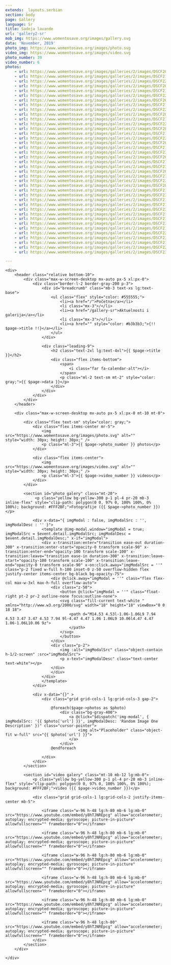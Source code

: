 ```yaml
---
extends: _layouts.serbian
section: body
page: Gallery
language: Sr
title: Sadnja lavande 
url: 'gallery2-sr'
mob_img: https://www.womentosave.org/images/gallery.svg 
data: 'November, 2019' 
photo_img: https://www.womentosave.org/images/photo.svg
video_img: https://www.womentosave.org/images/video.svg
photo_number: 39
video_number: 6
photos:
    - url: https://www.womentosave.org/images/galleries/2/images/DSCF2010.JPG
    - url: https://www.womentosave.org/images/galleries/2/images/DSCF2112.JPG
    - url: https://www.womentosave.org/images/galleries/2/images/DSCF2266.JPG
    - url: https://www.womentosave.org/images/galleries/2/images/DSCF2020.JPG
    - url: https://www.womentosave.org/images/galleries/2/images/DSCF2137.JPG
    - url: https://www.womentosave.org/images/galleries/2/images/DSCF2270.JPG
    - url: https://www.womentosave.org/images/galleries/2/images/DSCF2022.JPG
    - url: https://www.womentosave.org/images/galleries/2/images/DSCF2139.JPG
    - url: https://www.womentosave.org/images/galleries/2/images/DSCF2284.JPG
    - url: https://www.womentosave.org/images/galleries/2/images/DSCF2045.JPG
    - url: https://www.womentosave.org/images/galleries/2/images/DSCF2140.JPG
    - url: https://www.womentosave.org/images/galleries/2/images/DSCF2293.JPG
    - url: https://www.womentosave.org/images/galleries/2/images/DSCF2050.JPG
    - url: https://www.womentosave.org/images/galleries/2/images/DSCF2144.JPG
    - url: https://www.womentosave.org/images/galleries/2/images/DSCF2294.JPG
    - url: https://www.womentosave.org/images/galleries/2/images/DSCF2057.JPG
    - url: https://www.womentosave.org/images/galleries/2/images/DSCF2150.JPG
    - url: https://www.womentosave.org/images/galleries/2/images/DSCF2300.JPG
    - url: https://www.womentosave.org/images/galleries/2/images/DSCF2079.JPG
    - url: https://www.womentosave.org/images/galleries/2/images/DSCF2163.JPG
    - url: https://www.womentosave.org/images/galleries/2/images/DSCF2305.JPG
    - url: https://www.womentosave.org/images/galleries/2/images/DSCF2091.JPG
    - url: https://www.womentosave.org/images/galleries/2/images/DSCF2167.JPG
    - url: https://www.womentosave.org/images/galleries/2/images/DSCF2306.JPG
    - url: https://www.womentosave.org/images/galleries/2/images/DSCF2093.JPG
    - url: https://www.womentosave.org/images/galleries/2/images/DSCF2186.JPG
    - url: https://www.womentosave.org/images/galleries/2/images/DSCF2310.JPG
    - url: https://www.womentosave.org/images/galleries/2/images/DSCF2104.JPG
    - url: https://www.womentosave.org/images/galleries/2/images/DSCF2188.JPG
    - url: https://www.womentosave.org/images/galleries/2/images/DSCF2315.JPG
    - url: https://www.womentosave.org/images/galleries/2/images/DSCF2106.JPG
    - url: https://www.womentosave.org/images/galleries/2/images/DSCF2193.JPG
    - url: https://www.womentosave.org/images/galleries/2/images/DSCF2332.JPG
    - url: https://www.womentosave.org/images/galleries/2/images/DSCF2110.JPG
    - url: https://www.womentosave.org/images/galleries/2/images/DSCF2259.JPG
    - url: https://www.womentosave.org/images/galleries/2/images/DSCF2334.JPG
    - url: https://www.womentosave.org/images/galleries/2/images/DSCF2111.JPG
    - url: https://www.womentosave.org/images/galleries/2/images/DSCF2265.JPG
    - url: https://www.womentosave.org/images/galleries/2/images/DSCF2342.JPG

---
```


    <div>
        <header class="relative bottom-10">
            <div class="max-w-screen-desktop mx-auto px-5 xl:px-0">
                <div class="border-l-2 border-gray-200 p-3">
                    <div id="breadcrumb" class="mb-3 text-xs lg:text-base">
                        <ul class="flex" style="color: #555555;">
                            <li><a href="/">Početna</a></li>
                            <li class="mx-3">/</li>
                            <li><a href="/gallery-sr">Aktuelnosti i galerija</a></li>
                            <li class="mx-3">/</li>
                            <li><a href="" style="color: #b3b3b3;">{!! $page->title !!}</a></li>
                        </ul>
                    </div>
                        
                    <div class="leading-9">
                        <h2 class="text-2xl lg:text-4xl">{{ $page->title }}</h2>
                        <div class="flex items-bottom">
                            <span>
                                <i class="far fa-calendar-alt"></i>
                            </span>
                            <p class="ml-2 text-sm mt-2" style="color: gray;">{{ $page->data }}</p>
                        </div>
                    </div>
                </div>
            </div>
        </header>

        <div class="max-w-screen-desktop mx-auto px-5 xl:px-0 mt-10 mt-0">
            
            <div class="flex text-sm" style="color: gray;">
                <div class="flex items-center mr-5">
                    <img src="https://www.womentosave.org/images/photo.svg" alt="" style="width: 30px; height: 30px;" />
                    <p class="ml-3">{{ $page->photo_number }} photos</p>
                </div>

                <div class="flex items-center">
                    <img src="https://www.womentosave.org/images/video.svg" alt="" style="width: 30px; height: 30px;" />
                    <p class="ml-3">{{ $page->video_number }} videos</p>
                </div>
            </div>

            <section id="photo galery" class="mt-20">
                 <p class="yellow bg-yellow-300 p-1 pl-4 pr-20 mb-3 inline-flex" style="clip-path: polygon(0 0, 97% 0, 100% 100%, 0% 100%); background: #FFF2BF;">Fotografije ({{ $page->photo_number }})</p>
            
                <div x-data="{ imgModal : false, imgModalSrc : '', imgModalDesc : '' }">
                    <template @img-modal.window="imgModal = true; imgModalSrc = $event.detail.imgModalSrc; imgModalDesc = $event.detail.imgModalDesc;" x-if="imgModal">
                    <div x-transition:enter="transition ease-out duration-300" x-transition:enter-start="opacity-0 transform scale-90" x-transition:enter-end="opacity-100 transform scale-100" x-transition:leave="transition ease-in duration-300" x-transition:leave-start="opacity-100 transform scale-100" x-transition:leave-end="opacity-0 transform scale-90" x-on:click.away="imgModalSrc = ''" class="p-2 fixed w-full h-100 inset-0 z-50 overflow-hidden flex justify-center items-center bg-black bg-opacity-75">
                        <div @click.away="imgModal = ''" class="flex flex-col max-w-3xl max-h-full overflow-auto">
                        <div class="z-50">
                            <button @click="imgModal = ''" class="float-right pt-2 pr-2 outline-none focus:outline-none">
                            <svg class="fill-current text-white " xmlns="http://www.w3.org/2000/svg" width="18" height="18" viewBox="0 0 18 18">
                                <path d="M14.53 4.53l-1.06-1.06L9 7.94 4.53 3.47 3.47 4.53 7.94 9l-4.47 4.47 1.06 1.06L9 10.06l4.47 4.47 1.06-1.06L10.06 9z">
                                </path>
                            </svg>
                            </button>
                        </div>
                        <div class="p-2">
                            <img :alt="imgModalSrc" class="object-contain h-1/2-screen" :src="imgModalSrc">
                            <p x-text="imgModalDesc" class="text-center text-white"></p>
                        </div>
                        </div>
                    </div>
                    </template>
                </div>
                
                <div x-data="{}" >
                    <div class="grid grid-cols-1 lg:grid-cols-3 gap-2">
                            
                        @foreach($page->photos as $photo)
                            <div class="bg-gray-400">
                                <a @click="$dispatch('img-modal', {  imgModalSrc: '{{ $photo['url'] }}', imgModalDesc: 'Random Image One Description' })" class="cursor-pointer">
                                    <img alt="Placeholder" class="object-fit w-full" src="{{ $photo['url'] }}">
                                </a>
                            </div>
                        @endforeach
                        
                    </div>
                </div>
            </section>

            <section id="video galery" class="mt-10 mb-12 lg:mb-0">
                <p class="yellow bg-yellow-300 p-1 pl-4 pr-20 mb-3 inline-flex" style="clip-path: polygon(0 0, 97% 0, 100% 100%, 0% 100%); background: #FFF2BF;">Video ({{ $page->video_number }})</p>

                <div class="grid grid-cols-1 lg:grid-cols-2 justify-items-center mb-5">
                    
                    <iframe class="w-96 h-48 lg:h-80 mb-6 lg:mb-0" src="https://www.youtube.com/embed/y8hTJNREpcg" allow="accelerometer; autoplay; encrypted-media; gyroscope; picture-in-picture" allowfullscreen="" frameborder="0"></iframe>
                    
                    <iframe class="w-96 h-48 lg:h-80 mb-6 lg:mb-0" src="https://www.youtube.com/embed/y8hTJNREpcg" allow="accelerometer; autoplay; encrypted-media; gyroscope; picture-in-picture" allowfullscreen="" frameborder="0"></iframe>
                    
                    <iframe class="w-96 h-48 lg:h-80 mb-6 lg:mb-0" src="https://www.youtube.com/embed/y8hTJNREpcg" allow="accelerometer; autoplay; encrypted-media; gyroscope; picture-in-picture" allowfullscreen="" frameborder="0"></iframe>
                    
                    <iframe class="w-96 h-48 lg:h-80 mb-6 lg:mb-0" src="https://www.youtube.com/embed/y8hTJNREpcg" allow="accelerometer; autoplay; encrypted-media; gyroscope; picture-in-picture" allowfullscreen="" frameborder="0"></iframe>
                    
                    <iframe class="w-96 h-48 lg:h-80 mb-6 lg:mb-0" src="https://www.youtube.com/embed/y8hTJNREpcg" allow="accelerometer; autoplay; encrypted-media; gyroscope; picture-in-picture" allowfullscreen="" frameborder="0"></iframe>
                    
                    <iframe class="w-96 h-48 lg:h-80" src="https://www.youtube.com/embed/y8hTJNREpcg" allow="accelerometer; autoplay; encrypted-media; gyroscope; picture-in-picture" allowfullscreen="" frameborder="0"></iframe>
                </div>
            </section>
        </div>

    </div>





